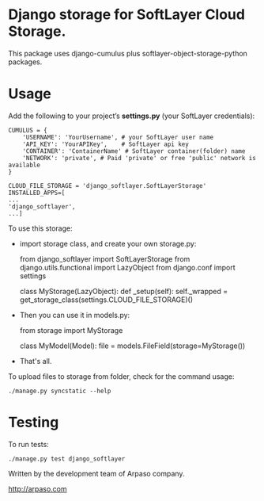 # Django storage for SoftLayer Cloud Storage.

This package uses django-cumulus plus softlayer-object-storage-python packages.

# Usage

Add the following to your project’s **settings.py** (your SoftLayer credentials):


    CUMULUS = {
        'USERNAME': 'YourUsername', # your SoftLayer user name
        'API_KEY': 'YourAPIKey',    # SoftLayer api key
        'CONTAINER': 'ContainerName' # SoftLayer container(folder) name
        'NETWORK': 'private', # Paid 'private' or free 'public' network is available
    }

    CLOUD_FILE_STORAGE = 'django_softlayer.SoftLayerStorage'
    INSTALLED_APPS=[
    ...
    'django_softlayer',
    ...]


To use this storage:
* import storage class, and create your own storage.py:

    from django_softlayer import SoftLayerStorage
    from django.utils.functional import LazyObject
    from django.conf import settings

    class MyStorage(LazyObject):
        def _setup(self):
            self._wrapped = get_storage_class(settings.CLOUD_FILE_STORAGE)()

* Then you can use it in models.py:

    from storage import MyStorage

    class MyModel(Model):
        file = models.FileField(storage=MyStorage())

* That's all.
     
To upload files to storage from folder, check for the command usage:

    ./manage.py syncstatic --help

# Testing

To run tests:

    ./manage.py test django_softlayer

Written by the development team of Arpaso company.

http://arpaso.com
